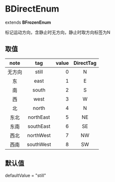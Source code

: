# BDirectEnum
extends **BFrozenEnum**

标记运动方向，含静止时无方向，静止时取方向标签为N

## 取值
| note | tag | value | DirectTag |
|:------:|:------:|------:|:----:|
| 无方向 | still | 0 | N |
| 东 | east | 1 | E |
| 南 | south | 2 | S |
| 西 | west | 3 | W |
| 北 | north | 4 | N |
| 东北 | northEast | 5 | NE |
| 东南 | southEast | 6 | SE |
| 西北 | northWest | 7 | NW |
| 西南 | southWest | 8 | SW |

## 默认值
defaultValue = "still"
